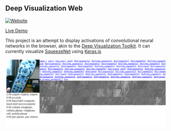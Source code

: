 ## Deep Visualization Web

[![Website](https://img.shields.io/website-up-down-green-red/http/shields.io.svg?label=website)](https://revalo.github.io/deep-visualization-web/)

[Live Demo](https://revalo.github.io/deep-visualization-web/)

This project is an attempt to display activations of convolutional neural networks in the browser, akin to the [Deep Visualization Toolkit](https://github.com/yosinski/deep-visualization-toolbox). It can currently visualize [SqueezeNet](https://github.com/DeepScale/SqueezeNet) using [Keras.js](https://github.com/transcranial/keras-js)

<p align="center">
	<img src="https://github.com/revalo/deep-visualization-web/raw/master/screenshot.png" alt="screenshot" width="800" />
</p>